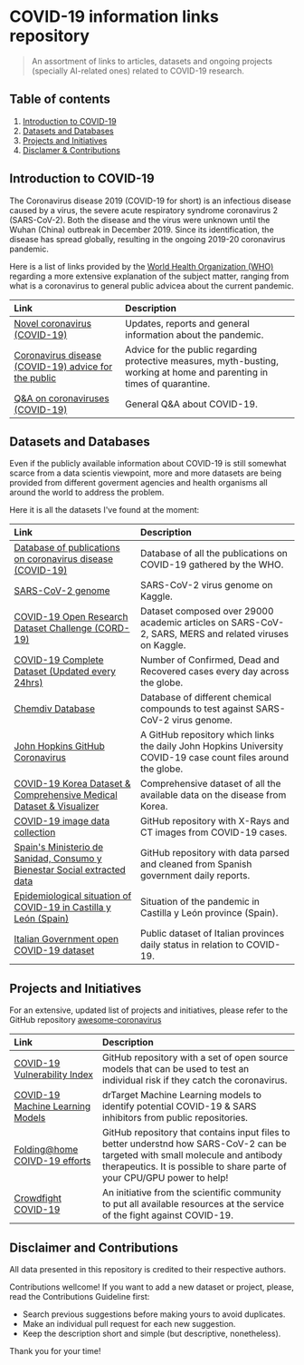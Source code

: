 # COVID-19 information links repository
> An assortment of links to articles, datasets and ongoing projects (specially AI-related ones) related to COVID-19 research.

## Table of contents
1. [Introduction to COVID-19](#introduction-to-covid19)
2. [Datasets and Databases](#datasets-and-databases)
3. [Projects and Initiatives](#projects-and-initiatives)
4. [Disclamer & Contributions](#contributions)


## Introduction to COVID-19 <a name="introduction-to-covid19"></a>

The Coronavirus disease 2019 (COVID-19 for short) is an infectious disease caused by a virus, the severe acute respiratory syndrome coronavirus 2 (SARS-CoV-2). Both the disease and the virus were unknown until the Wuhan (China) outbreak in December 2019. Since its identification, the disease has spread globally, resulting in the ongoing 2019-20 coronavirus pandemic.

Here is a list of links provided by the [World Health Organization (WHO)](https://www.who.int/) regarding a more extensive explanation of the subject matter, ranging from what is a coronavirus to general public advicea about the current pandemic.

| Link  | Description  |
|:------|:-------------|
| [Novel coronavirus (COVID-19)](https://www.who.int/emergencies/diseases/novel-coronavirus-2019) |Updates, reports and general information about the pandemic.  |
| [Coronavirus disease (COVID-19) advice for the public](https://www.who.int/emergencies/diseases/novel-coronavirus-2019/advice-for-public) | Advice for the public regarding protective measures, myth-busting, working at home and parenting in times of quarantine.  |
| [Q&amp;A on coronaviruses (COVID-19)](https://www.who.int/news-room/q-a-detail/q-a-coronaviruses) | General Q&A about COVID-19. |


## Datasets and Databases <a name="datasets-and-databases"></a>
Even if the publicly available information about COVID-19 is still somewhat scarce from a data scientis viewpoint, more and more datasets are being provided from different goverment agencies and health organisms all around the world to address the problem.

Here it is all the datasets I've found at the moment:

| Link  | Description  |
|:------|:-------------|
|[Database of publications on coronavirus disease (COVID-19)](https://www.who.int/emergencies/diseases/novel-coronavirus-2019/global-research-on-novel-coronavirus-2019-ncov)|Database of all the publications on COVID-19 gathered by the WHO.|
|[SARS-CoV-2 genome](https://www.kaggle.com/paultimothymooney/coronavirus-genome-sequence)| SARS-CoV-2 virus genome on Kaggle.|
|[COVID-19 Open Research Dataset Challenge (CORD-19)](https://www.kaggle.com/allen-institute-for-ai/CORD-19-research-challenge)| Dataset composed over 29000 academic articles on SARS-CoV-2, SARS, MERS and related viruses on Kaggle.|
|[COVID-19 Complete Dataset (Updated every 24hrs)](https://www.kaggle.com/imdevskp/corona-virus-report) | Number of Confirmed, Dead and Recovered cases every day across the globe.|
|[Chemdiv Database](https://www.chemspider.com/DatasourceDetails.aspx?id=111) | Database of different chemical compounds to test against SARS-CoV-2 virus genome.|
|[John Hopkins GitHub Coronavirus](https://github.com/willhaslett/covid-19-growth) | A GitHub repository which links the daily John Hopkins University COVID-19 case count files around the globe.|
|[COVID-19 Korea Dataset & Comprehensive Medical Dataset & Visualizer](https://github.com/ThisIsIsaac/COVID-19_Korea_Dataset) | Comprehensive dataset of all the available data on the disease from Korea.|
|[COVID-19 image data collection](https://github.com/ieee8023/covid-chestxray-dataset)|GitHub repository with X-Rays and CT images from COVID-19 cases.|
|[Spain's Ministerio de Sanidad, Consumo y Bienestar Social extracted data](https://github.com/datadista/datasets/tree/master/COVID%2019)| GitHub repository with data parsed and cleaned from Spanish government daily reports.|
|[Epidemiological situation of COVID-19 in Castilla y León (Spain)](https://analisis.datosabiertos.jcyl.es/pages/coronavirus/#situacin-actual)|Situation of the pandemic in Castilla y León province (Spain).|
|[Italian Government open COVID-19 dataset](https://github.com/pcm-dpc/COVID-19) | Public dataset of Italian provinces daily status in relation to COVID-19.|


## Projects and Initiatives <a name="projects-and-initiatives"></a>
For an extensive, updated list of projects and initiatives, please refer to the GitHub repository [awesome-coronavirus](https://github.com/soroushchehresa/awesome-coronavirus)

| Link  | Description  |
|:------|:-------------|
|[COVID-19 Vulnerability Index](https://github.com/closedloop-ai/cv19index) | GitHub repository with a set of open source models that can be used to test an individual risk if they catch the coronavirus.|
|[COVID-19 Machine Learning Models](https://doctortarget.com/proje/covid-19-data-sources/)|drTarget Machine Learning models to identify potential COVID-19 & SARS inhibitors from public repositories.|
|[Folding@home COIVD-19 efforts](https://github.com/FoldingAtHome/coronavirus)| GitHub repository that contains input files to better understnd how SARS-CoV-2 can be targeted with small molecule and antibody therapeutics. It is possible to share parte of your CPU/GPU power to help!|
|[Crowdfight COVID-19](https://crowdfightcovid19.org/)|An initiative from the scientific community to put all available resources at the service of the fight against COVID-19.|

## Disclaimer and Contributions

All data presented in this repository is credited to their respective authors.

Contributions wellcome! If you want to add a new dataset or project, please, read the Contributions Guideline first:
* Search previous suggestions before making yours to avoid duplicates.
* Make an individual pull request for each new suggestion.
* Keep the description short and simple (but descriptive, nonetheless).

Thank you for your time!
